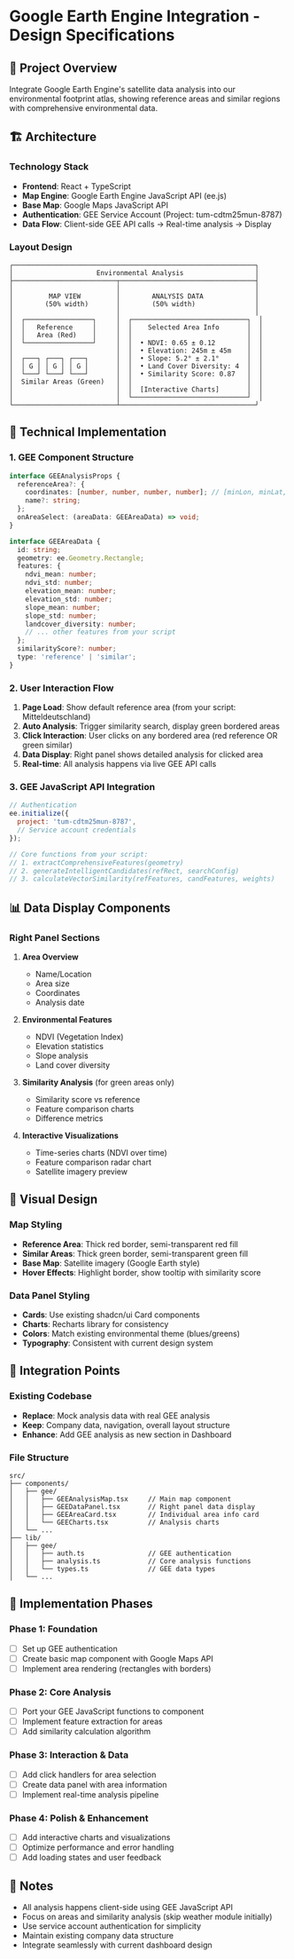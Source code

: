 # Google Earth Engine Integration - Design Specifications

## 🎯 Project Overview
Integrate Google Earth Engine's satellite data analysis into our environmental footprint atlas, showing reference areas and similar regions with comprehensive environmental data.

## 🏗️ Architecture

### Technology Stack
- **Frontend**: React + TypeScript
- **Map Engine**: Google Earth Engine JavaScript API (ee.js)
- **Base Map**: Google Maps JavaScript API
- **Authentication**: GEE Service Account (Project: tum-cdtm25mun-8787)
- **Data Flow**: Client-side GEE API calls → Real-time analysis → Display

### Layout Design
```
┌─────────────────────────────────────────────────────────────┐
│                     Environmental Analysis                  │
├──────────────────────────┬──────────────────────────────────┤
│                          │                                  │
│         MAP VIEW         │        ANALYSIS DATA             │
│        (50% width)       │        (50% width)               │
│                          │                                  │
│  ┌─────────────────┐     │  ┌─────────────────────────────┐  │
│  │   Reference     │     │  │    Selected Area Info       │  │
│  │   Area (Red)    │     │  │                             │  │
│  └─────────────────┘     │  │  • NDVI: 0.65 ± 0.12        │  │
│                          │  │  • Elevation: 245m ± 45m    │  │
│  ┌───┐ ┌───┐ ┌───┐       │  │  • Slope: 5.2° ± 2.1°       │  │
│  │ G │ │ G │ │ G │       │  │  • Land Cover Diversity: 4  │  │
│  └───┘ └───┘ └───┘       │  │  • Similarity Score: 0.87   │  │
│  Similar Areas (Green)   │  │                             │  │
│                          │  │  [Interactive Charts]       │  │
│                          │  └─────────────────────────────┘  │
└──────────────────────────┴──────────────────────────────────┘
```

## 🔧 Technical Implementation

### 1. GEE Component Structure
```typescript
interface GEEAnalysisProps {
  referenceArea?: {
    coordinates: [number, number, number, number]; // [minLon, minLat, maxLon, maxLat]
    name?: string;
  };
  onAreaSelect: (areaData: GEEAreaData) => void;
}

interface GEEAreaData {
  id: string;
  geometry: ee.Geometry.Rectangle;
  features: {
    ndvi_mean: number;
    ndvi_std: number;
    elevation_mean: number;
    elevation_std: number;
    slope_mean: number;
    slope_std: number;
    landcover_diversity: number;
    // ... other features from your script
  };
  similarityScore?: number;
  type: 'reference' | 'similar';
}
```

### 2. User Interaction Flow
1. **Page Load**: Show default reference area (from your script: Mitteldeutschland)
2. **Auto Analysis**: Trigger similarity search, display green bordered areas
3. **Click Interaction**: User clicks on any bordered area (red reference OR green similar)
4. **Data Display**: Right panel shows detailed analysis for clicked area
5. **Real-time**: All analysis happens via live GEE API calls

### 3. GEE JavaScript API Integration
```javascript
// Authentication
ee.initialize({
  project: 'tum-cdtm25mun-8787',
  // Service account credentials
});

// Core functions from your script:
// 1. extractComprehensiveFeatures(geometry)
// 2. generateIntelligentCandidates(refRect, searchConfig)  
// 3. calculateVectorSimilarity(refFeatures, candFeatures, weights)
```

## 📊 Data Display Components

### Right Panel Sections
1. **Area Overview**
   - Name/Location
   - Area size
   - Coordinates
   - Analysis date

2. **Environmental Features**
   - NDVI (Vegetation Index)
   - Elevation statistics
   - Slope analysis
   - Land cover diversity

3. **Similarity Analysis** (for green areas only)
   - Similarity score vs reference
   - Feature comparison charts
   - Difference metrics

4. **Interactive Visualizations**
   - Time-series charts (NDVI over time)
   - Feature comparison radar chart
   - Satellite imagery preview

## 🎨 Visual Design

### Map Styling
- **Reference Area**: Thick red border, semi-transparent red fill
- **Similar Areas**: Thick green border, semi-transparent green fill
- **Base Map**: Satellite imagery (Google Earth style)
- **Hover Effects**: Highlight border, show tooltip with similarity score

### Data Panel Styling
- **Cards**: Use existing shadcn/ui Card components
- **Charts**: Recharts library for consistency
- **Colors**: Match existing environmental theme (blues/greens)
- **Typography**: Consistent with current design system

## 🔗 Integration Points

### Existing Codebase
- **Replace**: Mock analysis data with real GEE analysis
- **Keep**: Company data, navigation, overall layout structure
- **Enhance**: Add GEE analysis as new section in Dashboard

### File Structure
```
src/
├── components/
│   ├── gee/
│   │   ├── GEEAnalysisMap.tsx     // Main map component
│   │   ├── GEEDataPanel.tsx       // Right panel data display
│   │   ├── GEEAreaCard.tsx        // Individual area info card
│   │   └── GEECharts.tsx          // Analysis charts
│   └── ...
├── lib/
│   ├── gee/
│   │   ├── auth.ts                // GEE authentication
│   │   ├── analysis.ts            // Core analysis functions
│   │   └── types.ts               // GEE data types
│   └── ...
```

## 🚀 Implementation Phases

### Phase 1: Foundation
- [ ] Set up GEE authentication
- [ ] Create basic map component with Google Maps API
- [ ] Implement area rendering (rectangles with borders)

### Phase 2: Core Analysis
- [ ] Port your GEE JavaScript functions to component
- [ ] Implement feature extraction for areas
- [ ] Add similarity calculation algorithm

### Phase 3: Interaction & Data
- [ ] Add click handlers for area selection
- [ ] Create data panel with area information
- [ ] Implement real-time analysis pipeline

### Phase 4: Polish & Enhancement
- [ ] Add interactive charts and visualizations
- [ ] Optimize performance and error handling
- [ ] Add loading states and user feedback

## 📝 Notes
- All analysis happens client-side using GEE JavaScript API
- Focus on areas and similarity analysis (skip weather module initially)
- Use service account authentication for simplicity
- Maintain existing company data structure
- Integrate seamlessly with current dashboard design
